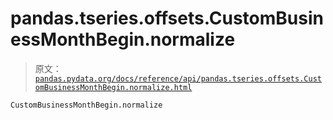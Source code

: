 # pandas.tseries.offsets.CustomBusinessMonthBegin.normalize

> 原文：[`pandas.pydata.org/docs/reference/api/pandas.tseries.offsets.CustomBusinessMonthBegin.normalize.html`](https://pandas.pydata.org/docs/reference/api/pandas.tseries.offsets.CustomBusinessMonthBegin.normalize.html)

```py
CustomBusinessMonthBegin.normalize
```
